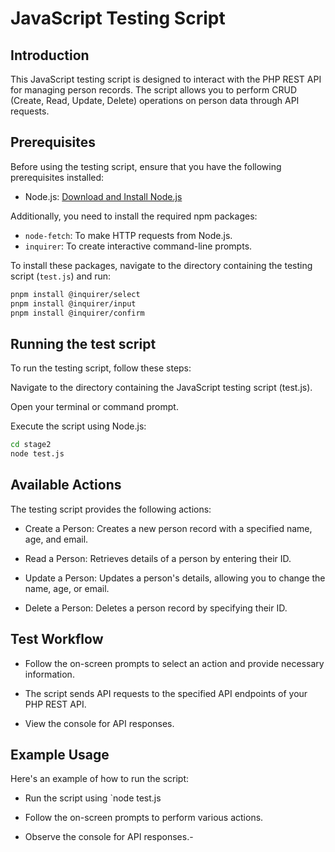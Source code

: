 # JavaScript Testing Script

## Introduction

This JavaScript testing script is designed to interact with the PHP REST API for managing person records. The script allows you to perform CRUD (Create, Read, Update, Delete) operations on person data through API requests.

## Prerequisites

Before using the testing script, ensure that you have the following prerequisites installed:

- Node.js: [Download and Install Node.js](https://nodejs.org/)

Additionally, you need to install the required npm packages:

- `node-fetch`: To make HTTP requests from Node.js.
- `inquirer`: To create interactive command-line prompts.

To install these packages, navigate to the directory containing the testing script (`test.js`) and run:

```bash
pnpm install @inquirer/select
pnpm install @inquirer/input
pnpm install @inquirer/confirm
```
## Running the test script

To run the testing script, follow these steps:

Navigate to the directory containing the JavaScript testing script (test.js).

Open your terminal or command prompt.

Execute the script using Node.js:

```bash
cd stage2
node test.js
```
## Available Actions
The testing script provides the following actions:

- Create a Person: Creates a new person record with a specified name, age, and email.

- Read a Person: Retrieves details of a person by entering their ID.

- Update a Person: Updates a person's details, allowing you to change the name, age, or email.

- Delete a Person: Deletes a person record by specifying their ID.

## Test Workflow
- Follow the on-screen prompts to select an action and provide necessary information.

- The script sends API requests to the specified API endpoints of your PHP REST API.

- View the console for API responses.

## Example Usage
Here's an example of how to run the script:

- Run the script using `node test.js

- Follow the on-screen prompts to perform various actions.

- Observe the console for API responses.-




